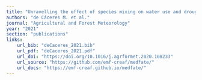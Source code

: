 ```yaml
---
title: "Unravelling the effect of species mixing on water use and drought stress in Mediterranean forests: A modelling approach"
authors: "de Cáceres M. et al."
journal: "Agricultural and Forest Meteorology"
year: "2021"
section: "publications"
links:
    url_bib: "deCaceres_2021.bib"
    url_pdf: "deCaceres_2021.pdf"
    url_doi: "https://doi.org/10.1016/j.agrformet.2020.108233"
    url_source: "https://github.com/emf-creaf/medfate/"
    url_docs: "https://emf-creaf.github.io/medfate/"
---
```

